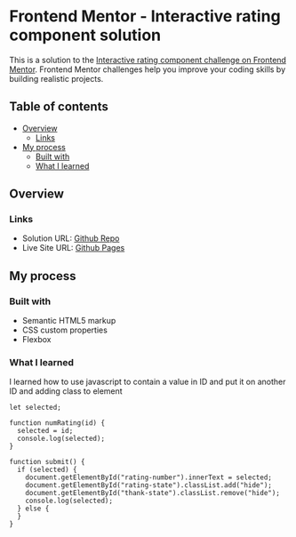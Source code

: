 # Frontend Mentor - Interactive rating component solution

This is a solution to the [Interactive rating component challenge on Frontend Mentor](https://www.frontendmentor.io/challenges/interactive-rating-component-koxpeBUmI). Frontend Mentor challenges help you improve your coding skills by building realistic projects. 

## Table of contents

- [Overview](#overview)
  - [Links](#links)
- [My process](#my-process)
  - [Built with](#built-with)
  - [What I learned](#what-i-learned)

## Overview

### Links

- Solution URL: [Github Repo](https://github.com/kurokurome/interactive-rating-component/)
- Live Site URL: [Github Pages](https://kurokurome.github.io/interactive-rating-component/)

## My process

### Built with

- Semantic HTML5 markup
- CSS custom properties
- Flexbox

### What I learned

I learned how to use javascript to contain a value in ID and put it on another ID and adding class to element

```JS
let selected;

function numRating(id) {
  selected = id;
  console.log(selected);
}

function submit() {
  if (selected) {
    document.getElementById("rating-number").innerText = selected;
    document.getElementById("rating-state").classList.add("hide");
    document.getElementById("thank-state").classList.remove("hide");
    console.log(selected);
  } else {
  }
}
```
